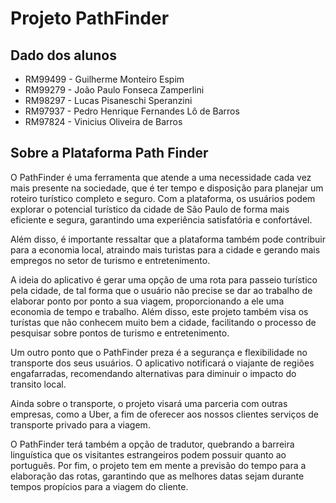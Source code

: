 <h1>Projeto PathFinder</h1>
<h2>Dado dos alunos</h2>

<ul>
    <li>RM99499 - Guilherme Monteiro Espim</li>
    <li>RM99279 - João Paulo Fonseca Zamperlini</li>
    <li>RM98297 - Lucas Pisaneschi Speranzini</li>
    <li>RM97937 - Pedro Henrique Fernandes Lô de Barros</li>
    <li>RM97824 - Vinicius Oliveira de Barros</li>
</ul>

<h2>Sobre a Plataforma Path Finder</h2>

<p>O PathFinder é uma ferramenta que atende a uma necessidade cada vez mais presente na sociedade, que é ter   tempo e disposição para planejar um roteiro turístico completo e seguro. Com a plataforma, os usuários podem explorar o potencial turístico da cidade de São Paulo de forma mais eficiente e segura, garantindo uma experiência satisfatória e confortável.</p>

<p>Além disso, é importante ressaltar que a plataforma também pode contribuir para a economia local, atraindo mais turistas para a cidade e gerando mais empregos no setor de turismo e entretenimento.</p>

<p>A ideia do aplicativo é gerar uma opção de uma rota para passeio turístico pela cidade, de tal forma que o usuário não precise se dar ao trabalho de elaborar ponto por ponto a sua viagem, proporcionando a ele uma economia de tempo e trabalho. Além disso, este projeto também visa os turístas que não conhecem muito bem a cidade, facilitando o processo de pesquisar sobre pontos de turismo e entretenimento.</p>

<p>Um outro ponto que o PathFinder preza é a segurança e flexibilidade no transporte dos seus usuários. O aplicativo notificará o viajante de regiões engafarradas, recomendando alternativas para diminuir o impacto do transito local.</p>

<p>Ainda sobre o transporte, o projeto visará uma parceria com outras empresas, como a Uber, a fim de oferecer aos nossos clientes serviços de transporte privado para a viagem.</p>

<p>O PathFinder terá também a opção de tradutor, quebrando a barreira linguística que os visitantes estrangeiros podem possuir quanto ao português. Por fim, o projeto tem em mente a previsão do tempo para a elaboração das rotas, garantindo que as melhores datas sejam durante tempos propícios para a viagem do cliente.</p>

